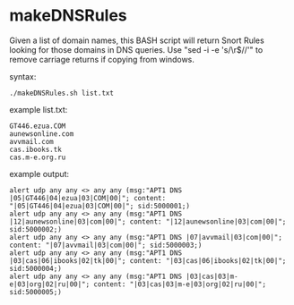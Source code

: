 # makeDNSRules
Given a list of domain names, this BASH script will return Snort Rules looking for those domains in DNS queries. Use "sed -i -e 's/\r$//'" to remove carriage returns if copying from windows.

syntax:
```
./makeDNSRules.sh list.txt
```

example list.txt:
```
GT446.ezua.COM
aunewsonline.com
avvmail.com
cas.ibooks.tk
cas.m-e.org.ru
```

example output:
```
alert udp any any <> any any (msg:"APT1 DNS |05|GT446|04|ezua|03|COM|00|"; content: "|05|GT446|04|ezua|03|COM|00|"; sid:5000001;)
alert udp any any <> any any (msg:"APT1 DNS |12|aunewsonline|03|com|00|"; content: "|12|aunewsonline|03|com|00|"; sid:5000002;)
alert udp any any <> any any (msg:"APT1 DNS |07|avvmail|03|com|00|"; content: "|07|avvmail|03|com|00|"; sid:5000003;)
alert udp any any <> any any (msg:"APT1 DNS |03|cas|06|ibooks|02|tk|00|"; content: "|03|cas|06|ibooks|02|tk|00|"; sid:5000004;)
alert udp any any <> any any (msg:"APT1 DNS |03|cas|03|m-e|03|org|02|ru|00|"; content: "|03|cas|03|m-e|03|org|02|ru|00|"; sid:5000005;)
```
